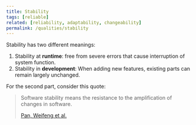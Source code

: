 ```yaml
---
title: Stability
tags: [reliable]
related: [reliability, adaptability, changeability]
permalink: /qualities/stability
---
```


Stability has two different meanings:

1. Stability at **runtime**: free from severe errors that cause interruption of system function.
2. Stability in **development**: When adding new features, existing parts can remain largely unchanged.

For the second part, consider this quote:

>Software stability means the resistance to the amplification of changes in software.
>
>[Pan, Weifeng et al.](https://www.hindawi.com/journals/complexity/2019/9414162/)

